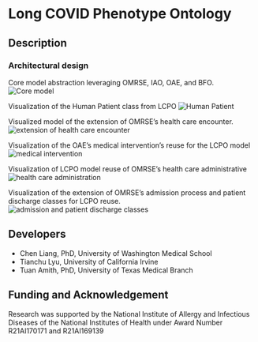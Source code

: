 # Long COVID Phenotype Ontology

## Description


### Architectural design
Core model abstraction leveraging OMRSE, IAO, OAE, and BFO.
![Core model](https://github.com/ProfTuan/LCPO/blob/9de932b70842966229ae3c35538c0359c1dac669/img/core-model.png)

Visualization of the Human Patient class from LCPO
![Human Patient](https://github.com/ProfTuan/LCPO/blob/19f566a7df780f7e654e881139807defee91586c/img/human-patient.png)


Visualized model of the extension of OMRSE’s health care encounter.
![extension of health care encounter](https://github.com/ProfTuan/LCPO/blob/19f566a7df780f7e654e881139807defee91586c/img/health-care-encounter.png)


Visualization of the OAE’s medical intervention’s reuse for the LCPO model
![medical intervention](https://github.com/ProfTuan/LCPO/blob/19f566a7df780f7e654e881139807defee91586c/img/medical-intervention.png)

Visualization of LCPO model reuse of OMRSE’s health care administrative 
![health care administration](https://github.com/ProfTuan/LCPO/blob/19f566a7df780f7e654e881139807defee91586c/img/diagnosis.png)

Visualization of the extension of OMRSE’s admission process and patient discharge classes for LCPO reuse.
![admission and patient discharge classes](https://github.com/ProfTuan/LCPO/blob/19f566a7df780f7e654e881139807defee91586c/img/discharge.png)

## Developers

* Chen Liang, PhD, University of Washington Medical School
* Tianchu Lyu, University of California Irvine
* Tuan Amith, PhD, University of Texas Medical Branch

## Funding and Acknowledgement

Research was supported by the National Institute of Allergy and Infectious Diseases of the National Institutes of Health under Award Number R21AI170171 and R21AI169139